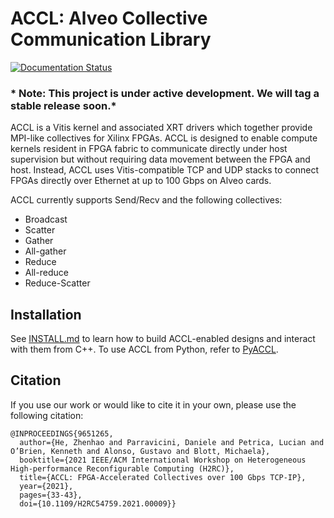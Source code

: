 # ACCL: Alveo Collective Communication Library

[![Documentation Status](https://readthedocs.org/projects/accl/badge/?version=latest)](https://accl.readthedocs.io/en/latest/?badge=latest)
### * Note: This project is under active development. We will tag a stable release soon.*

ACCL is a Vitis kernel and associated XRT drivers which together provide MPI-like collectives for Xilinx FPGAs. ACCL is designed to enable compute kernels resident in FPGA fabric to communicate directly under host supervision but without requiring data movement between the FPGA and host. Instead, ACCL uses Vitis-compatible TCP and UDP stacks to connect FPGAs directly over Ethernet at up to 100 Gbps on Alveo cards.

ACCL currently supports Send/Recv and the following collectives:
* Broadcast
* Scatter
* Gather
* All-gather
* Reduce
* All-reduce
* Reduce-Scatter

## Installation
See [INSTALL.md](INSTALL.md) to learn how to build ACCL-enabled designs and interact with them from C++.
To use ACCL from Python, refer to [PyACCL](https://github.com/Xilinx/pyaccl).

## Citation
If you use our work or would like to cite it in your own, please use the following citation:

```
@INPROCEEDINGS{9651265,
  author={He, Zhenhao and Parravicini, Daniele and Petrica, Lucian and O’Brien, Kenneth and Alonso, Gustavo and Blott, Michaela},
  booktitle={2021 IEEE/ACM International Workshop on Heterogeneous High-performance Reconfigurable Computing (H2RC)},
  title={ACCL: FPGA-Accelerated Collectives over 100 Gbps TCP-IP},
  year={2021},
  pages={33-43},
  doi={10.1109/H2RC54759.2021.00009}}
```

